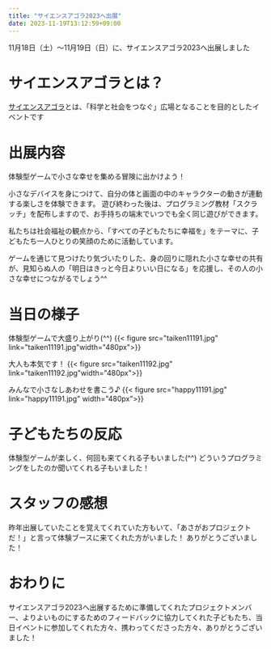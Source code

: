 ```yaml
---
title: "サイエンスアゴラ2023へ出展"
date: 2023-11-19T13:12:59+09:00
---
```

11月18日（土）〜11月19日（日）に、サイエンスアゴラ2023へ出展しました
<!--more-->

# サイエンスアゴラとは？
[サイエンスアゴラ](https://www.jst.go.jp/sis/scienceagora/)とは、「科学と社会をつなぐ」広場となることを目的としたイベントです

# 出展内容
体験型ゲームで小さな幸せを集める冒険に出かけよう！

小さなデバイスを身につけて、自分の体と画面の中のキャラクターの動きが連動する楽しさを体験できます。
遊び終わった後は、プログラミング教材「スクラッチ」を配布しますので、お手持ちの端末でいつでも全く同じ遊びができます。

私たちは社会福祉の観点から、「すべての子どもたちに幸福を」をテーマに、子どもたち一人ひとりの笑顔のために活動しています。

ゲームを通じて見つけたり気づいたりした、身の回りに隠れた小さな幸せの共有が、見知らぬ人の「明日はきっと今日よりいい日になる」を応援し、その人の小さな幸せにつながるでしょう^^

# 当日の様子
体験型ゲームで大盛り上がり(^^)
{{< figure src="taiken11191.jpg" link="taiken11191.jpg"width="480px">}}

大人も本気です！
{{< figure src="taiken11192.jpg" link="taiken11192.jpg"width="480px">}}

みんなで小さなしあわせを書こう♪
{{< figure src="happy11191.jpg" link="happy11191.jpg" width="480px">}}

# 子どもたちの反応
体験型ゲームが楽しく、何回も来てくれる子もいました(^^)
どういうプログラミングをしたのか聞いてくれる子もいました！

# スタッフの感想
昨年出展していたことを覚えてくれていた方もいて、「あさがおプロジェクトだ！」と言って体験ブースに来てくれた方がいました！
ありがとうございました！

# おわりに
サイエンスアゴラ2023へ出展するために準備してくれたプロジェクトメンバー、よりよいものにするためのフィードバックに協力してくれた子どもたち、当日イベントに参加してくれた方々、携わってくださった方々、ありがとうございました！
